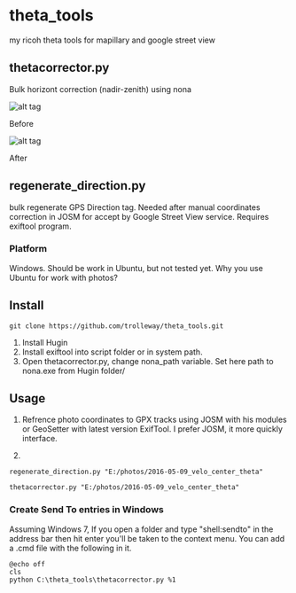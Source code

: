 # theta_tools
my ricoh theta tools for mapillary and google street view


## thetacorrector.py
Bulk horizont correction (nadir-zenith) using nona

![alt tag](https://c1.staticflickr.com/1/388/31850859142_5d50c27092.jpg)

Before

![alt tag](https://c1.staticflickr.com/1/671/31850880602_91e5fc33a9.jpg)

After

## regenerate_direction.py 
bulk regenerate GPS Direction tag. Needed after manual coordinates correction in JOSM for accept by Google Street View service. Requires exiftool program.

### Platform

Windows. Should be work in Ubuntu, but not tested yet. Why you use Ubuntu for work with photos?

## Install
```
git clone https://github.com/trolleway/theta_tools.git
```
1. Install Hugin
2. Install exiftool into script folder or in system path.
3. Open thetacorrector.py, change nona_path variable. Set here path to nona.exe from Hugin folder/

## Usage 

1. Refrence photo coordinates to GPX tracks using JOSM with his modules or GeoSetter with latest version ExifTool. I prefer JOSM, it more quickly interface.

2. 
```
regenerate_direction.py "E:/photos/2016-05-09_velo_center_theta"

thetacorrector.py "E:/photos/2016-05-09_velo_center_theta"
```


### Create Send To entries in Windows
Assuming Windows 7, If you open a folder and type "shell:sendto" in the address bar then hit enter you'll be taken to the context menu. You can add a .cmd file with the following in it.
```
@echo off
cls
python C:\theta_tools\thetacorrector.py %1
```
